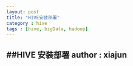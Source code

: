 ```yaml
---
layout: post
title: "HIVE安装部署"
category : hive
tags : [hive, bigData, hadoop]
---
```

##HIVE 安装部署
**author : xiajun**
-
